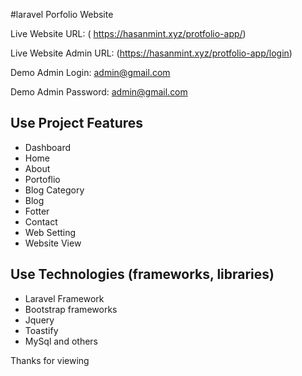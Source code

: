 #laravel Porfolio Website

Live Website URL:  ( https://hasanmint.xyz/protfolio-app/)

Live Website Admin URL: (https://hasanmint.xyz/protfolio-app/login)

Demo Admin Login: admin@gmail.com

Demo Admin Password: admin@gmail.com

## Use Project Features 
* Dashboard
* Home
* About
* Portoflio
* Blog Category
* Blog
* Fotter
* Contact
* Web Setting
* Website View

## Use Technologies (frameworks, libraries)
* Laravel Framework
* Bootstrap frameworks
* Jquery
* Toastify
* MySql and others


Thanks for viewing
